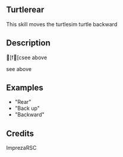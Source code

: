 ## Turtlerear
This skill moves the turtlesim turtle backward

## Description
[f[csee above

see above

## Examples
 - "Rear"
 - "Back up"
 - "Backward"


## Credits
ImprezaRSC


